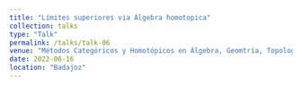 ```yaml
---
title: "Límites superiores via Álgebra homotopica"
collection: talks
type: "Talk"
permalink: /talks/talk-06
venue: "Métodos Categóricos y Homotópicos en Álgebra, Geomtría, Topología y Análisis funcional, Universidad de Extremadura"
date: 2022-06-16
location: "Badajoz"
---
```


